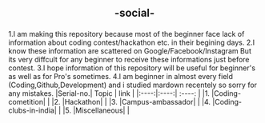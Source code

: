 ## <p align="center">-social-</p>
1.I am making this repository because most of the beginner face  lack of information about coding contest/hackathon etc. in their begining days.
2.I know these information are scattered on Google/Facebook/Instagram But its very diffcult for any beginner to receive these  informations just before contest.
3.I hope information of this repository will be useful for  beginner's as well as for Pro's sometimes.
4.I am beginner in almost every field (Coding,Github,Development) and i studied mardown recentely so sorry for any mistakes.
|Serial-no.| Topic | link |
|:----:|:----:| :----: |
|1. |Coding-cometition| |
|2. |Hackathon| |
|3. |Campus-ambassador| |
|4. |Coding-clubs-in-india| |
|5. |Miscellaneous| |
